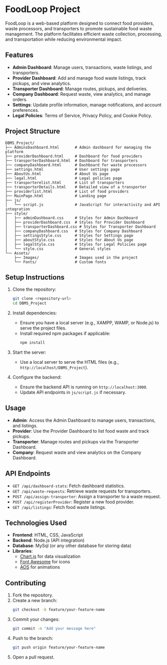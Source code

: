 # FoodLoop Project

FoodLoop is a web-based platform designed to connect food providers, waste processors, and transporters to promote sustainable food waste management. The platform facilitates efficient waste collection, processing, and transportation while reducing environmental impact.

## Features

- **Admin Dashboard**: Manage users, transactions, waste listings, and transporters.
- **Provider Dashboard**: Add and manage food waste listings, track pickups, and view analytics.
- **Transporter Dashboard**: Manage routes, pickups, and deliveries.
- **Company Dashboard**: Request waste, view analytics, and manage orders.
- **Settings**: Update profile information, manage notifications, and account preferences.
- **Legal Policies**: Terms of Service, Privacy Policy, and Cookie Policy.

## Project Structure

```
DBMS_Project/
├── AdminsDashboard.html       # Admin dashboard for managing the platform
├── providerDashboard.html     # Dashboard for food providers
├── transporterDashboard.html  # Dashboard for transporters
├── companyDashboard.html      # Dashboard for waste processors
├── settings.html              # User settings page
├── AboutUs.html               # About Us page
├── legal.html                 # Legal policies page
├── transporterelist.html      # List of transporters
├── transporterDetails.html    # Detailed view of a transporter
├── providerlist.html          # List of food providers
├── MainPage.html              # Landing page
├── js/
│   └── script.js              # JavaScript for interactivity and API integration
├── style/
│   ├── adminDashboard.css     # Styles for Admin Dashboard
│   ├── providerDashboard.css  # Styles for Provider Dashboard
│   ├── transporterDashboard.css # Styles for Transporter Dashboard
│   ├── companyDashboard.css   # Styles for Company Dashboard
│   ├── settingsStyle.css      # Styles for Settings page
│   ├── aboutStyle.css         # Styles for About Us page
│   ├── legalStyle.css         # Styles for Legal Policies page
│   └── style.css              # General styles
└── Assets/
    ├── Images/                # Images used in the project
    └── Fonts/                 # Custom fonts
```

## Setup Instructions

1. Clone the repository:
   ```bash
   git clone <repository-url>
   cd DBMS_Project
   ```

2. Install dependencies:
   - Ensure you have a local server (e.g., XAMPP, WAMP, or Node.js) to serve the project files.
   - Install required npm packages if applicable:
     ```bash
     npm install
     ```

3. Start the server:
   - Use a local server to serve the HTML files (e.g., `http://localhost/DBMS_Project`).

4. Configure the backend:
   - Ensure the backend API is running on `http://localhost:3000`.
   - Update API endpoints in `js/script.js` if necessary.

## Usage

- **Admin**: Access the Admin Dashboard to manage users, transactions, and listings.
- **Provider**: Use the Provider Dashboard to list food waste and track pickups.
- **Transporter**: Manage routes and pickups via the Transporter Dashboard.
- **Company**: Request waste and view analytics on the Company Dashboard.

## API Endpoints

- `GET /api/dashboard-stats`: Fetch dashboard statistics.
- `GET /api/waste-requests`: Retrieve waste requests for transporters.
- `POST /api/assign-transporter`: Assign a transporter to a waste request.
- `POST /api/registerProvider`: Register a new food provider.
- `GET /api/listings`: Fetch food waste listings.

## Technologies Used

- **Frontend**: HTML, CSS, JavaScript
- **Backend**: Node.js (API integration)
- **Database**: MySql (or any other database for storing data)
- **Libraries**:
  - [Chart.js](https://www.chartjs.org/) for data visualization
  - [Font Awesome](https://fontawesome.com/) for icons
  - [AOS](https://michalsnik.github.io/aos/) for animations

## Contributing

1. Fork the repository.
2. Create a new branch:
   ```bash
   git checkout -b feature/your-feature-name
   ```
3. Commit your changes:
   ```bash
   git commit -m "Add your message here"
   ```
4. Push to the branch:
   ```bash
   git push origin feature/your-feature-name
   ```
5. Open a pull request.
